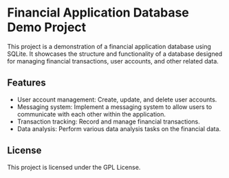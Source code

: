 # Financial Application Database Demo Project

This project is a demonstration of a financial application database using SQLite. It showcases the structure and functionality of a database designed for managing financial transactions, user accounts, and other related data.

## Features

- User account management: Create, update, and delete user accounts.
- Messaging system: Implement a messaging system to allow users to communicate with each other within the application.
- Transaction tracking: Record and manage financial transactions.
- Data analysis: Perform various data analysis tasks on the financial data.


## License
This project is licensed under the GPL License.



